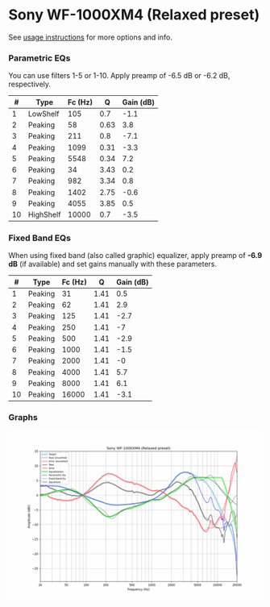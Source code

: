 # Sony WF-1000XM4 (Relaxed preset)
See [usage instructions](https://github.com/jaakkopasanen/AutoEq#usage) for more options and info.

### Parametric EQs
You can use filters 1-5 or 1-10. Apply preamp of -6.5 dB or -6.2 dB, respectively.

|   # | Type      |   Fc (Hz) |    Q |   Gain (dB) |
|-----|-----------|-----------|------|-------------|
|   1 | LowShelf  |       105 | 0.7  |        -1.1 |
|   2 | Peaking   |        58 | 0.63 |         3.8 |
|   3 | Peaking   |       211 | 0.8  |        -7.1 |
|   4 | Peaking   |      1099 | 0.31 |        -3.3 |
|   5 | Peaking   |      5548 | 0.34 |         7.2 |
|   6 | Peaking   |        34 | 3.43 |         0.2 |
|   7 | Peaking   |       982 | 3.34 |         0.8 |
|   8 | Peaking   |      1402 | 2.75 |        -0.6 |
|   9 | Peaking   |      4055 | 3.85 |         0.5 |
|  10 | HighShelf |     10000 | 0.7  |        -3.5 |

### Fixed Band EQs
When using fixed band (also called graphic) equalizer, apply preamp of **-6.9 dB** (if available) and set gains manually with these parameters.

|   # | Type    |   Fc (Hz) |    Q |   Gain (dB) |
|-----|---------|-----------|------|-------------|
|   1 | Peaking |        31 | 1.41 |         0.5 |
|   2 | Peaking |        62 | 1.41 |         2.9 |
|   3 | Peaking |       125 | 1.41 |        -2.7 |
|   4 | Peaking |       250 | 1.41 |        -7   |
|   5 | Peaking |       500 | 1.41 |        -2.9 |
|   6 | Peaking |      1000 | 1.41 |        -1.5 |
|   7 | Peaking |      2000 | 1.41 |        -0   |
|   8 | Peaking |      4000 | 1.41 |         5.7 |
|   9 | Peaking |      8000 | 1.41 |         6.1 |
|  10 | Peaking |     16000 | 1.41 |        -3.1 |

### Graphs
![](./Sony%20WF-1000XM4%20(Relaxed%20preset).png)

